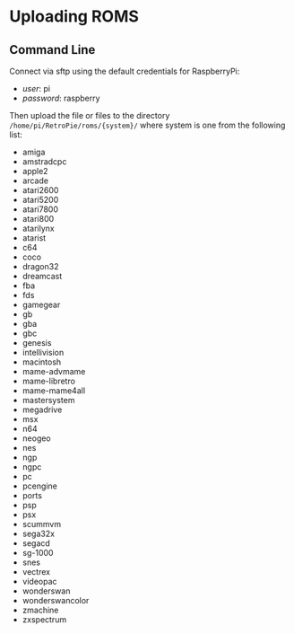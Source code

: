 # Uploading ROMS

## Command Line
Connect via sftp using the default credentials for RaspberryPi:

* *user*: pi
* *password*: raspberry

Then upload the file or files to the directory `/home/pi/RetroPie/roms/{system}/` where system
is one from the following list:

* amiga
* amstradcpc
* apple2
* arcade
* atari2600
* atari5200
* atari7800
* atari800
* atarilynx
* atarist
* c64
* coco
* dragon32
* dreamcast
* fba
* fds
* gamegear
* gb
* gba
* gbc
* genesis
* intellivision
* macintosh
* mame-advmame
* mame-libretro
* mame-mame4all
* mastersystem
* megadrive
* msx
* n64
* neogeo
* nes
* ngp
* ngpc
* pc
* pcengine
* ports
* psp
* psx
* scummvm
* sega32x
* segacd
* sg-1000
* snes
* vectrex
* videopac
* wonderswan
* wonderswancolor
* zmachine
* zxspectrum
